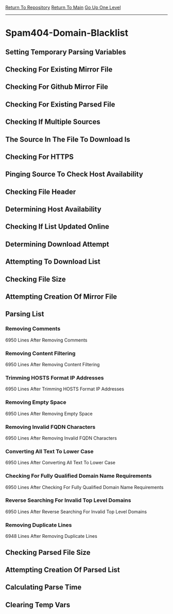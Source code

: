 [Return To Repository](https://github.com/deathbybandaid/piholeparser/)
[Return To Main](https://github.com/deathbybandaid/piholeparser/blob/master/RecentRunLogs/Mainlog.md)
[Go Up One Level](https://github.com/deathbybandaid/piholeparser/blob/master/RecentRunLogs/TopLevelScripts/30-Processing-Blacklists.md)
____________________________________
# Spam404-Domain-Blacklist
## Setting Temporary Parsing Variables
## Checking For Existing Mirror File
## Checking For Github Mirror File
## Checking For Existing Parsed File
## Checking If Multiple Sources
## The Source In The File To Download Is
## Checking For HTTPS
## Pinging Source To Check Host Availability
## Checking File Header
## Determining Host Availability
## Checking If List Updated Online
## Determining Download Attempt
## Attempting To Download List
## Checking File Size
## Attempting Creation Of Mirror File
## Parsing List
### Removing Comments
6950 Lines After Removing Comments
### Removing Content Filtering
6950 Lines After Removing Content Filtering
### Trimming HOSTS Format IP Addresses
6950 Lines After Trimming HOSTS Format IP Addresses
### Removing Empty Space
6950 Lines After Removing Empty Space
### Removing Invalid FQDN Characters
6950 Lines After Removing Invalid FQDN Characters
### Converting All Text To Lower Case
6950 Lines After Converting All Text To Lower Case
### Checking For Fully Qualified Domain Name Requirements
6950 Lines After Checking For Fully Qualified Domain Name Requirements
### Reverse Searching For Invalid Top Level Domains
6950 Lines After Reverse Searching For Invalid Top Level Domains
### Removing Duplicate Lines
6948 Lines After Removing Duplicate Lines
## Checking Parsed File Size
## Attempting Creation Of Parsed List
## Calculating Parse Time
## Clearing Temp Vars

